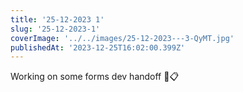 ```yaml
---
title: '25-12-2023 1'
slug: '25-12-2023-1'
coverImage: '../../images/25-12-2023---3-QyMT.jpg'
publishedAt: '2023-12-25T16:02:00.399Z'
---
```


Working on some forms dev handoff 🔨📋
